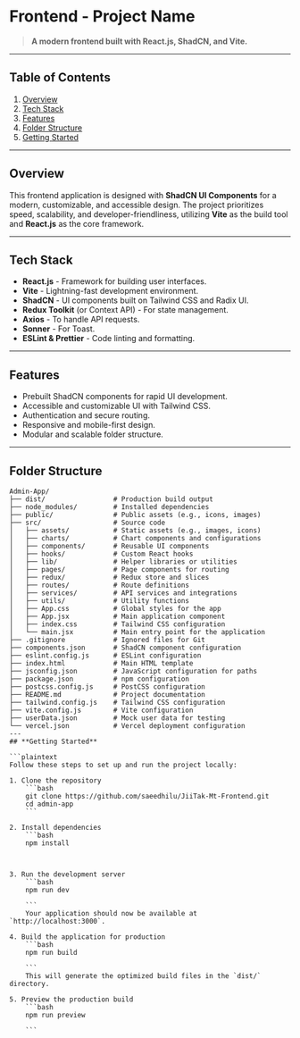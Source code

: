 # **Frontend - Project Name**

> **A modern frontend built with React.js, ShadCN, and Vite.**

---

## **Table of Contents**

1. [Overview](#overview)
2. [Tech Stack](#tech-stack)
3. [Features](#features)
4. [Folder Structure](#folder-structure)
5. [Getting Started](#getting-started)


---

## **Overview**

This frontend application is designed with **ShadCN UI Components** for a modern, customizable, and accessible design. The project prioritizes speed, scalability, and developer-friendliness, utilizing **Vite** as the build tool and **React.js** as the core framework.

---

## **Tech Stack**

- **React.js** - Framework for building user interfaces.
- **Vite** - Lightning-fast development environment.
- **ShadCN** - UI components built on Tailwind CSS and Radix UI.
- **Redux Toolkit** (or Context API) - For state management.
- **Axios** - To handle API requests.
- **Sonner** - For Toast.
- **ESLint & Prettier** - Code linting and formatting.

---

## **Features**

- Prebuilt ShadCN components for rapid UI development.
- Accessible and customizable UI with Tailwind CSS.
- Authentication and secure routing.
- Responsive and mobile-first design.
- Modular and scalable folder structure.

---

## **Folder Structure**

```plaintext
Admin-App/
├── dist/                 # Production build output
├── node_modules/         # Installed dependencies
├── public/               # Public assets (e.g., icons, images)
├── src/                  # Source code
│   ├── assets/           # Static assets (e.g., images, icons)
│   ├── charts/           # Chart components and configurations
│   ├── components/       # Reusable UI components
│   ├── hooks/            # Custom React hooks
│   ├── lib/              # Helper libraries or utilities
│   ├── pages/            # Page components for routing
│   ├── redux/            # Redux store and slices
│   ├── routes/           # Route definitions
│   ├── services/         # API services and integrations
│   ├── utils/            # Utility functions
│   ├── App.css           # Global styles for the app
│   ├── App.jsx           # Main application component
│   ├── index.css         # Tailwind CSS configuration
│   └── main.jsx          # Main entry point for the application
├── .gitignore            # Ignored files for Git
├── components.json       # ShadCN component configuration
├── eslint.config.js      # ESLint configuration
├── index.html            # Main HTML template
├── jsconfig.json         # JavaScript configuration for paths
├── package.json          # npm configuration
├── postcss.config.js     # PostCSS configuration
├── README.md             # Project documentation
├── tailwind.config.js    # Tailwind CSS configuration
├── vite.config.js        # Vite configuration
├── userData.json         # Mock user data for testing
└── vercel.json           # Vercel deployment configuration
---
## **Getting Started**

```plaintext
Follow these steps to set up and run the project locally:

1. Clone the repository
    ```bash
    git clone https://github.com/saeedhilu/JiiTak-Mt-Frontend.git
    cd admin-app
    ```

2. Install dependencies
    ```bash
    npm install
    


3. Run the development server
    ```bash
    npm run dev
    
    ```
    Your application should now be available at `http://localhost:3000`.

4. Build the application for production
    ```bash
    npm run build

    ```
    This will generate the optimized build files in the `dist/` directory.

5. Preview the production build
    ```bash
    npm run preview

    ```
